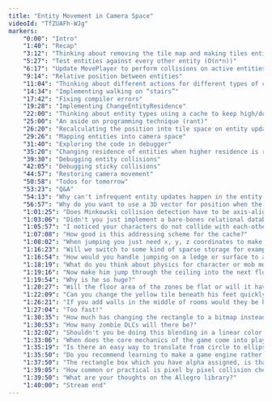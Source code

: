 ```yaml
---
title: "Entity Movement in Camera Space"
videoId: "TfZUAFh-WJg"
markers:
    "0:00": "Intro"
    "1:40": "Recap"
    "3:12": "Thinking about removing the tile map and making tiles entities"
    "5:27": "Test entities against every other entity (O(n*n))"
    "6:17": "Update MovePlayer to perform collisions on active entities"
    "9:14": "Relative position between entities"
    "11:04": "Thinking about different actions for different types of collisions"
    "14:34": "Implementing walking on “stairs”"
    "17:42": "Fixing compiler errors"
    "19:28": "Implementing ChangeEntityResidence"
    "22:00": "Thinking about entity types using a cache to keep high/dormant entity positions consistent"
    "25:00": "An aside on programming technique (rant)"
    "26:20": "Recalculating the position into tile space on entity update"
    "29:26": "Mapping entities into camera space"
    "31:40": "Exploring the code in debugger"
    "35:20": "Changing residence of entities when higher residence is requested"
    "39:30": "Debugging entity collisions"
    "42:05": "Debugging sticky collisions"
    "44:57": "Restoring camera movement"
    "50:58": "Todos for tomorrow"
    "53:23": "Q&A"
    "54:13": "Why can't infrequent entity updates happen in the entity's update logic?"
    "56:57": "Why do you want to use a 3D vector for position when the Z value is always going to be an integer?"
    "1:01:25": "Does Minkowski collision detection have to be axis-aligned?"
    "1:03:06": "Didn't you just implement a bare-bones relational database? Do you think that's a good mental model for understanding today's code?"
    "1:05:57": "I noticed your characters do not collide with each-other. I thought you changed that?"
    "1:07:08": "How good is this addressing scheme for the cache?"
    "1:08:02": "When jumping you just need x, y, z coordinates to make it happen? [code changes]"
    "1:16:23": "Will we switch to some kind of sparse storage for example for the high res entities?"
    "1:16:54": "How would you handle jumping on a ledge or surface to adopt a new base height?"
    "1:18:19": "What do you think about physics for character or mob movement in a platformer game, meaning that I press right but it starts to accelerate instead of just move?"
    "1:19:16": "Now make him jump through the ceiling into the next floor."
    "1:19:54": "Why is he so huge?"
    "1:20:27": "Will the floor area of the zones be flat or will it have slopes and 3D zones a.k.a. hills?"
    "1:22:09": "Can you change the yellow tile beneath his feet quickly and easily to be greyish and round so it looks like a jumping shadow? Completely not required but why not! [code change]"
    "1:26:21": "If you add walls in the middle of rooms would they be handled as entities for the purpose of collision detection or separately?"
    "1:27:04": "Too fast!"
    "1:30:35": "How much has changing the rectangle to a bitmap instead of a rectangle impacted your player-on-player collision calculation?"
    "1:30:53": "How many zombie DLCs will there be?"
    "1:32:02": "Shouldn't you be doing this blending in a linear color space?"
    "1:33:06": "When does the core mechanics of the game come into play? Earlier or later in the dev cycle?"
    "1:35:19": "Is there an easy way to translate from circle to ellipse collision detection?"
    "1:35:50": "Do you recommend learning to make a game engine rather than using engines like Unity or Unreal for people new to game development?"
    "1:37:50": "The rectangle box which you have alpha assigned, is that the same box you would assign hit points to in case the character is injured by enemies or obstacles?"
    "1:39:05": "How common or practical is pixel by pixel collision check vs overall shapes collision check? Which one is more interesting to you?"
    "1:39:50": "What are your thoughts on the Allegro library?"
    "1:40:00": "Stream end"
---
```

